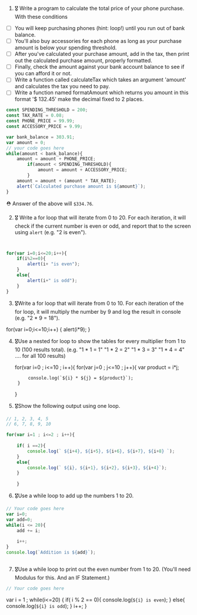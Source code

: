 1. 🎖 Write a program to calculate the total price of your phone purchase. With these conditions
 * [ ] You will keep purchasing phones (hint: loop!) until you run out of bank balance.
 * [ ] You'll also buy accessories for each phone as long as your purchase amount is below your spending threshold.
 * [ ] After you've calculated your purchase amount, add in the tax, then print out the calculated purchase amount, properly formatted.
 * [ ] Finally, check the amount against your bank account balance to see if you can afford it or not.
 * [ ] Write a function called calculateTax which takes an argument 'amount' and calculates the tax you need to pay.
 * [ ] Write a function named formatAmount which returns you amount in this format '$ 132.45' make the decimal fixed to 2 places.
```js
const SPENDING_THRESHOLD = 200;
const TAX_RATE = 0.08;
const PHONE_PRICE = 99.99;
const ACCESSORY_PRICE = 9.99;

var bank_balance = 303.91;
var amount = 0;
// your code goes here
while(amount < bank_balance){
    amount = amount + PHONE_PRICE;
        if(amount < SPENDING_THRESHOLD){
            amount = amount + ACCESSORY_PRICE;
        }
    amount = amount + (amount * TAX_RATE);
    alert(`Calculated purchase amount is ${amount}`); 
}


```
 ⛑ Answer of the above will `$334.76`.

2. 🎖 Write a for loop that will iterate from 0 to 20. For each iteration, it will check if the current number is even or odd, and report that to the screen using `alert` (e.g. "2 is even").
```js


for(var i=0;i<=20;i++){
    if(i%2==0){
        alert(i+ "is even");
    }
    else{
        alert(i+" is odd");
    }
}


```

3. 🎖Write a for loop that will iterate from 0 to 10. For each iteration of the for loop, it will multiply the number by 9 and log the result in console (e.g. "2 * 9 = 18").

for(var i=0;i<=10;i++) {
    alert(i*9);
}

4. 🎖Use a nested for loop to show the tables for every multiplier from 1 to 10 (100 results total).
(e.g.
"1 * 1 = 1"
"1 * 2 = 2"
"1 * 3 = 3"
"1 * 4 = 4"
.... for all 100 results)

    for(var i=0 ; i<=10 ; i++){
        for(var j=0 ; j<=10 ; j++){
            var product = i*j;
            
            console.log(`${i} * ${j} = ${product}`);
        }
    }


5. 🎖Show the following output using one loop.
```js
// 1, 2, 3, 4, 5
// 6, 7, 8, 9, 10

for(var i=1 ; i<=2 ; i++){
    
    if( i ==2){
        console.log(` ${i+4}, ${i+5}, ${i+6}, ${i+7}, ${i+8} `);
    }
    else{
        console.log(` ${i}, ${i+1}, ${i+2}, ${i+3}, ${i+4}`);
    }
    
    }

```

6. 🎖Use a while loop to add up the numbers 1 to 20.
```js
// Your code goes here
var i=0;
var add=0;
while(i <= 20){
    add += i;
    
    i++; 
} 
console.log(`Addition is ${add}`);



```

7. 🎖Use a while loop to print out the even number from 1 to 20. (You'll need Modulus for this. And an IF Statement.)
```js
// Your code goes here
```
var i = 1 ;
while(i<=20) {
    if( i % 2 == 0){
        console.log(`${i} is even`);
    }
    else{
        console.log(`${i} is odd`);
    }
    i++;
}
